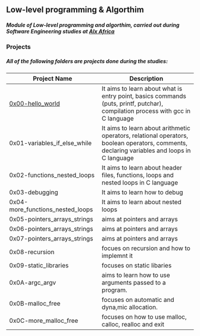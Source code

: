## Low-level programming & Algorthim

##### Module of **Low-level programming** and **algorthim**, carried out during **Software Engineering studies** at [Alx Africa](https://www.alxafrica.com/)

### Projects
##### All of the following folders are projects done during the studies:


| Project Name | Description|
| --- | --- |
| [0x00-hello_world](tree/master/0x00-hello_world) | It aims to learn about what is entry point, basics commands (puts, printf, putchar), compilation process with gcc in C language |
| 0x01-variables_if_else_while | It aims to learn about arithmetic operators, relational operators, boolean operators, comments, declaring variables and loops in C language |
| 0x02-functions_nested_loops | It aims to learn about header files, functions, loops and nested loops in C language |
| 0x03-debugging | It aims to learn how to debug |
| 0x04-more_functions_nested_loops | It aims to learn about nested loops |
| 0x05-pointers_arrays_strings | aims at pointers and arrays |
| 0x06-pointers_arrays_strings | aims at pointers and arrays |
| 0x07-pointers_arrays_strings | aims at pointers and arrays |
| 0x08-recursion | focues on recursion and how to implemnt it |
| 0x09-static_libraries | focuses on static libaries |
| 0x0A-argc_argv | aims to learn how to use arguments passed to a program. |
| 0x0B-malloc_free | focuses on automatic and dyna,mic allocation. |
| 0x0C-more_malloc_free | focuses on how to use malloc, calloc, realloc and exit |


